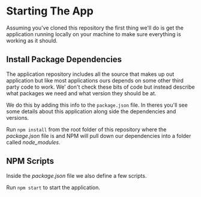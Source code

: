# Starting The App

Assuming you've cloned this repository the first thing we'll do is get the application running locally on your machine to make sure everything is working as it should.

## Install Package Dependencies

The application repository includes all the source that makes up out application but like most applications ours depends on some other third party code to work. We' don't check these bits of code but instead describe what packages we need and what version they should be at.

We do this by adding this info to the `package.json` file. In theres you'll see some details about this application along side the dependencies and versions.

Run `npm install` from the root folder of this repository where the *package.json* file is and NPM will pull down our dependencies into a folder called *node_modules*.

## NPM Scripts

Inside the *package.json* file we also define a few scripts.

Run `npm start` to start the application.
